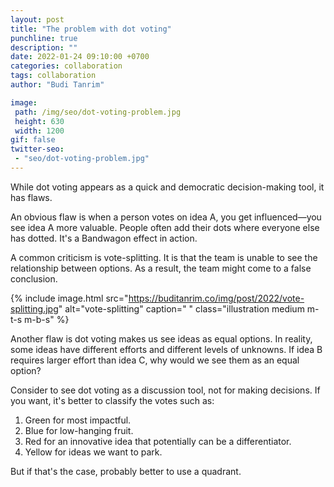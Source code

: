 ```yaml
---
layout: post
title: "The problem with dot voting"
punchline: true
description: ""
date: 2022-01-24 09:10:00 +0700
categories: collaboration
tags: collaboration
author: "Budi Tanrim"

image:
 path: /img/seo/dot-voting-problem.jpg
 height: 630
 width: 1200
gif: false
twitter-seo: 
 - "seo/dot-voting-problem.jpg"
---
```


While dot voting appears as a quick and democratic decision-making tool, it has flaws.

An obvious flaw is when a person votes on idea A, you get influenced—you see idea A more valuable. People often add their dots where everyone else has dotted. It's a Bandwagon effect in action.

A common criticism is vote-splitting. It is that the team is unable to see the relationship between options. As a result, the team might come to a false conclusion.

{% include image.html 
src="https://buditanrim.co/img/post/2022/vote-splitting.jpg" 
alt="vote-splitting" 
caption=" "
class="illustration medium m-t-s m-b-s" %}

Another flaw is dot voting makes us see ideas as equal options. In reality, some ideas have different efforts and different levels of unknowns. If idea B requires larger effort than idea C, why would we see them as an equal option?

Consider to see dot voting as a discussion tool, not for making decisions. If you want, it's better to classify the votes such as:

1.  Green for most impactful.
2.  Blue for low-hanging fruit.
3.  Red for an innovative idea that potentially can be a differentiator.
4.  Yellow for ideas we want to park.

But if that's the case, probably better to use a quadrant.


